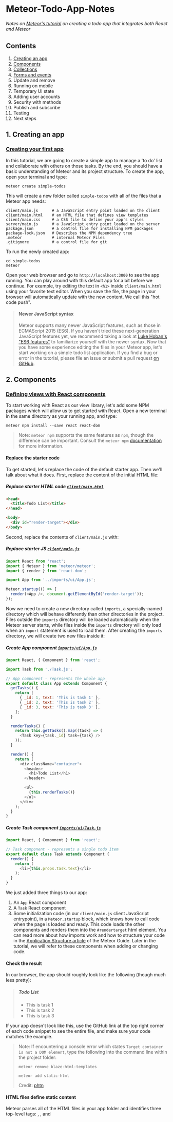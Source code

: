 # Meteor-Todo-App-Notes
###### Notes on [Meteor's tutorial](https://www.meteor.com/tutorials/react/creating-an-app) on creating a todo app that integrates both React and Meteor

## Contents
1. [Creating an app](https://github.com/ppak10/Meteor-Todo-App-Notes/blob/2-components/README.md#1-creating-an-app)
2. [Components](https://github.com/ppak10/Meteor-Todo-App-Notes/blob/2-components/README.md#2-components)
3. [Collections](https://github.com/ppak10/Meteor-Todo-App-Notes/blob/4-forms-and-events/README.md#3-collections)
4. [Forms and events](https://github.com/ppak10/Meteor-Todo-App-Notes/tree/4-forms-and-events#4-forms-and-events)
5. Update and remove
6. Running on mobile
7. Temporary UI state
8. Adding user accounts
9. Security with methods
10. Publish and subscribe
11. Testing
12. Next steps

## 1. Creating an app
### [Creating your first app](https://www.meteor.com/tutorials/react/creating-an-app)
In this tutorial, we are going to create a simple app to manage a 'to do' list and collaborate with others on those tasks. By the end, you should have a basic understanding of Meteor and its project structure.
To create the app, open your terminal and type:
```
meteor create simple-todos
```
This will create a new folder called ```simple-todos``` with all of the files that a Meteor app needs:
```
client/main.js      # a JavaScript entry point loaded on the client
client/main.html    # an HTML file that defines view templates
client/main.css     # a CSS file to define your app's styles
server/main.js      # a JavaScript entry point loaded on the server
package.json        # a control file for installing NPM packages
package-lock.json   # Describes the NPM dependency tree
.meteor             # internal Meteor Files
.gitignore          # a control file for git
```
To run the newly created app:
```
cd simple-todos
meteor
```
Open your web browser and go to ```http://localhost:3000``` to see the app running.
You can play around with this default app for a bit before we continue. For example, try editing the text in ```<h1>``` inside ```client/main.html``` using your favorite text editor. When you save the file, the page in your browser will automatically update with the new content. We call this "hot code push".
>#### Newer JavaScript syntax
>Meteor supports many newer JavaScript features, such as those in ECMAScript 2015 (ES6). If you haven't tried these next-generation JavaScript features yet, we recommend taking a look at [Luke Hoban's "ES6 features"](https://github.com/lukehoban/es6features#readme) to familiarize yourself with the newer syntax.
Now that you have some experience editing the files in your Meteor app, let's start working on a simple todo list application. If you find a bug or error in the tutorial, please file an issue or submit a pull request [on GitHub](https://github.com/meteor/tutorials).

## 2. Components
### [Defining views with React components](https://www.meteor.com/tutorials/react/creating-an-app)
To start working with React as our view library, let's add some NPM packages which will allow us to get started with React.
Open a new terminal in the same directory as your running app, and type:
```
meteor npm install --save react react-dom
```
>Note: ```meteor npm``` supports the same features as ```npm```, though the difference can be important. Consult the ```meteor npm``` [documentation](https://docs.meteor.com/commandline.html#meteornpm) for more information.
#### Replace the starter code
To get started, let's replace the code of the default starter app. Then we'll talk about what it does.
First, replace the content of the initial HTML file:
##### Replace starter HTML code [```client/main.html```](https://github.com/ppak10/Meteor-Todo-App-Notes/blob/2-components/simple-todos/client/main.html)
```html
<head>
  <title>Todo List</title>
</head>

<body>
  <div id="render-target"></div>
</body>
```
Second, replace the contents of ```client/main.js``` with:
##### Replace starter JS [```client/main.js```](https://github.com/ppak10/Meteor-Todo-App-Notes/blob/2-components/simple-todos/client/main.js)
```javascript
import React from 'react';
import { Meteor } from 'meteor/meteor';
import { render } from 'react-dom';

import App from '../imports/ui/App.js';

Meteor.startup(() => {
  render(<App />, document.getElementById('render-target'));
});
```
Now we need to create a new directory called ```imports```, a specially-named directory which will behave differently than other directories in the project. Files outside the ```imports``` directory will be loaded automatically when the Meteor server starts, while files inside the ```imports``` directory will only load when an ```import``` statement is used to load them.
After creating the ```imports``` directory, we will create two new files inside it:
##### Create App component [```imports/ui/App.js```](https://github.com/ppak10/Meteor-Todo-App-Notes/blob/2-components/simple-todos/imports/ui/App.js)
```javascript
import React, { Component } from 'react';

import Task from './Task.js';

// App component - represents the whole app
export default class App extends Component {
  getTasks() {
    return [
      { _id: 1, text: 'This is task 1' },
      { _id: 2, text: 'This is task 2' },
      { _id: 3, text: 'This is task 3' },
    ];
  }

  renderTasks() {
    return this.getTasks().map((task) => (
      <Task key={task._id} task={task} />
    ));
  }

  render() {
    return (
      <div className="container">
        <header>
          <h1>Todo List</h1>
        </header>

        <ul>
          {this.renderTasks()}
        </ul>
      </div>
    );
  }
}
```
##### Create Task component [```imports/ui/Task.js```](https://github.com/ppak10/Meteor-Todo-App-Notes/blob/2-components/simple-todos/imports/ui/Task.js)
```javascript
import React, { Component } from 'react';

// Task component - represents a single todo item
export default class Task extends Component {
  render() {
    return (
      <li>{this.props.task.text}</li>
    );
  }
}
```
We just added three things to our app:
1. An ```App``` React component
2. A ```Task``` React component
3. Some initialization code (in our ```client/main.js``` client JavaScript entrypoint), in a ```Meteor.startup``` block, which knows how to call code when the page is loaded and ready. This code loads the other components and renders them into the ```#rendertarget``` html element.
You can read more about how imports work and how to structure your code in the [Application Structure article](https://guide.meteor.com/structure.html) of the Meteor Guide.
Later in the tutorial, we will refer to these components when adding or changing code.
#### Check the result
In our browser, the app should roughly look like the following
(though much less pretty):
>##### Todo List
>* This is task 1
>* This is task 2
>* This is task 3

If your app doesn't look like this, use the GitHub link at the top right corner of each code snippet to see the entire file, and make sure your code matches the example.
> Note: If encountering a console error which states ```Target container is not a DOM element```, type the following into the command line within the project folder:
>```
>meteor remove blaze-html-templates
>```
>```
>meteor add static-html
>```
> Credit: [phtn](https://github.com/meteor/meteor/issues/5580#issuecomment-231173103)
#### HTML files define static content
Meteor parses all of the HTML files in your app folder and identifies three top-level tags: <head>, <body>, and <template>.
Everything inside any <head> tags is added to the ```head``` section of the HTML sent to the client, and everything inside <body> tags is added to the ```body``` section, just like in a regular HTML file.
Everything inside <template> tags is compiled into Meteor templates, which can be included inside HTML with ```{{> templateName}}``` or referenced in your JavaScript with ```Template.templateName```. In this tutorial, we won't be using this feature of Meteor because we will be defining all of our view components with React.
#### Define view components with React
In React, view components are subclasses of ```React.Component``` (which we import with ```import { Component } from 'react';```). Your component can have any methods you like, but there are several methods such as ```render``` that have special functions. Components can also receive data from their parents through attributes called ```props```. We'll go over some of the more common features of React in this tutorial; you can also check out [Facebook's React tutorial](https://reactjs.org/tutorial/tutorial.html).
#### Return markup from the render method with JSX
The most important method in every React component is ```render()```, which is called by React to get a description of the HTML that this component should display. The HTML content is written using a JavaScript extension called JSX, which kind of looks like writing HTML inside your JavaScript. You can see some obvious differences already: in JSX, you use the ```className``` attribute instead of ```class```. An important thing to know about JSX is that it isn't a templating language like Spacebars or Angular - it actually compiles directly to regular JavaScript. Read more about JSX [in the React docs](https://reactjs.org/docs/jsx-in-depth.html).
JSX is supported by the ```ecmascript``` Atmosphere package, which is included in all new Meteor apps by default.
##### Add CSS [```client/main.css```](https://github.com/ppak10/Meteor-Todo-App-Notes/blob/2-components/simple-todos/client/main.css)
```css
/* CSS declarations go here */
body {
  font-family: sans-serif;
  background-color: #315481;
  background-image: linear-gradient(to bottom, #315481, #918e82 100%);
  background-attachment: fixed;

  position: absolute;
  top: 0;
  bottom: 0;
  left: 0;
  right: 0;

  padding: 0;
  margin: 0;

  font-size: 14px;
}

.container {
  max-width: 600px;
  margin: 0 auto;
  min-height: 100%;
  background: white;
}

header {
  background: #d2edf4;
  background-image: linear-gradient(to bottom, #d0edf5, #e1e5f0 100%);
  padding: 20px 15px 15px 15px;
  position: relative;
}

#login-buttons {
  display: block;
}

h1 {
  font-size: 1.5em;
  margin: 0;
  margin-bottom: 10px;
  display: inline-block;
  margin-right: 1em;
}

form {
  margin-top: 10px;
  margin-bottom: -10px;
  position: relative;
}

.new-task input {
  box-sizing: border-box;
  padding: 10px 0;
  background: transparent;
  border: none;
  width: 100%;
  padding-right: 80px;
  font-size: 1em;
}

.new-task input:focus{
  outline: 0;
}

ul {
  margin: 0;
  padding: 0;
  background: white;
}

.delete {
  float: right;
  font-weight: bold;
  background: none;
  font-size: 1em;
  border: none;
  position: relative;
}

li {
  position: relative;
  list-style: none;
  padding: 15px;
  border-bottom: #eee solid 1px;
}

li .text {
  margin-left: 10px;
}

li.checked {
  color: #888;
}

li.checked .text {
  text-decoration: line-through;
}

li.private {
  background: #eee;
  border-color: #ddd;
}

header .hide-completed {
  float: right;
}

.toggle-private {
  margin-left: 5px;
}

@media (max-width: 600px) {
  li {
    padding: 12px 15px;
  }

  .search {
    width: 150px;
    clear: both;
  }

  .new-task input {
    padding-bottom: 5px;
  }
}
```
Now that you've added the CSS, the app should look a lot nicer. Check in your browser to see that the new styles have loaded.

## 3. Collections
### [Storing tasks in a collection](https://www.meteor.com/tutorials/react/collections)
Collections are Meteor's way of storing persistent data. The special thing about collections in Meteor is that they can be accessed from both the server and the client, making it easy to write view logic without having to write a lot of server code. They also update themselves automatically, so a view component backed by a collection will automatically display the most up-to-date data.
You can read more about collections in the [Collections article](https://guide.meteor.com/collections.html) of the Meteor Guide.
Creating a new collection is as easy as calling ```MyCollection = new Mongo.Collection("my-collection");``` in your JavaScript. On the server, this sets up a MongoDB collection called ```my-collection```; on the client, this creates a cache connected to the server collection. We'll learn more about the client/server divide in step 12, but for now we can write our code with the assumption that the entire database is present on the client.
To create the collection, we define a new ```tasks``` module that creates a Mongo collection and exports it:
##### Create tasks collection [```imports/api/tasks.js```](https://github.com/ppak10/Meteor-Todo-App-Notes/blob/3-collections/simple-todos/imports/api/tasks.js)
```javascript
import { Mongo } from 'meteor/mongo';

export const Tasks = new Mongo.Collection('tasks');
```
Notice that we place this file in a new ```imports/api``` directory. This is a sensible place to store API-related files for the application. We will start by putting "collections" here and later we will add "publications" that read from them and "methods" that write to them. You can read more about how to structure your code in the [Application Structure article](https://guide.meteor.com/structure.html) of the Meteor Guide.
We need to import that module on the server (this creates the MongoDB collection and sets up the plumbing to get the data to the client):
##### Load tasks collection on the server [```server/main.js```](https://github.com/ppak10/Meteor-Todo-App-Notes/blob/3-collections/simple-todos/server/main.js)
```javascript
import '../imports/api/tasks.js';
```
#### Using data from a collection inside a React component
To use data from a Meteor collection inside a React component, we can use an Atmosphere package react-meteor-data which allows us to create a "data container" to feed Meteor's reactive data into React's component hierarchy.
```
meteor add react-meteor-data
```
To use ```react-meteor-data```, we need to wrap our component in a container using the ```withTracker``` Higher Order Component:
##### Modify App component to get tasks from collection [```imports/App.js```](https://github.com/ppak10/Meteor-Todo-App-Notes/blob/3-collections/simple-todos/imports/ui/App.js)
```javascript
import React, { Component } from 'react';
import { withTracker } from 'meteor/react-meteor-data';

import { Tasks } from '../api/tasks.js';

import Task from './Task.js';

// App component - represents the whole app
class App extends Component {
  renderTasks() {
    return this.props.tasks.map((task) => (
      <Task key={task._id} task={task} />
    ));
  }
...some lines skipped...
    );
  }
}

export default withTracker(() => {
  return {
    tasks: Tasks.find({}).fetch(),
  };
})(App);
```
The wrapped ```App``` component fetches tasks from the ```Tasks``` collection and supplies them to the underlying ```App``` component it wraps as the ```tasks``` prop. It does this in a reactive way, so that when the contents of the database change, the ```App``` re-renders, as we'll soon see!
When you make these changes to the code, you'll notice that the tasks that used to be in the todo list have disappeared. That's because our database is currently empty — we need to insert some tasks!
#### Inserting tasks from the server-side database console
Items inside collections are called documents. Let's use the server database console to insert some documents into our collection. In a new terminal tab, go to your app directory and type:
```
meteor mongo
```
This opens a console into your app's local development database. Into the prompt, type:
```
db.tasks.insert({ text: "Hello world!", createdAt: new Date() });
```
In your web browser, you will see the UI of your app immediately update to show the new task. You can see that we didn't have to write any code to connect the server-side database to our front-end code — it just happened automatically.
Insert a few more tasks from the database console with different text. In the next step, we'll see how to add functionality to our app's UI so that we can add tasks without using the database console.

## 4. Forms and events
### [Adding tasks with a form](https://www.meteor.com/tutorials/react/forms-and-events)
In this step, we'll add an input field for users to add tasks to the list.
First, let's add a form to our ```App``` component:
##### Add form for new tasks [```imports/ui/App.js```](https://github.com/ppak10/Meteor-Todo-App-Notes/blob/4-forms-and-events/simple-todos/imports/ui/App.js)
```javascript
<div className="container">
  <header>
    <h1>Todo List</h1>

    <form className="new-task" onSubmit={this.handleSubmit.bind(this)} >
      <input
        type="text"
        ref="textInput"
        placeholder="Type to add new tasks"
      />
    </form>
  </header>

  <ul>
```
>Tip: You can add comments to your JSX code by wrapping them in ```{/* ... */}```
You can see that the ```form``` element has an ```onSubmit``` attribute that references a method on the component called ```handleSubmit```. In React, this is how you listen to browser events, like the submit event on the form. The ```input``` element has a ```ref``` property which will let us easily access this element later.
Let's add a ```handleSubmit``` method to our ```App``` component:
##### Add handleSubmit method to App component [```imports/ui/App.js```](https://github.com/ppak10/Meteor-Todo-App-Notes/blob/4-forms-and-events/simple-todos/imports/ui/App.js)
```javascript
import React, { Component } from 'react';
import ReactDOM from 'react-dom';
import { withTracker } from 'meteor/react-meteor-data';

import { Tasks } from '../api/tasks.js';
...some lines skipped...

// App component - represents the whole app
class App extends Component {
  handleSubmit(event) {
    event.preventDefault();

    // Find the text field via the React ref
    const text = ReactDOM.findDOMNode(this.refs.textInput).value.trim();

    Tasks.insert({
      text,
      createdAt: new Date(), // current time
    });

    // Clear form
    ReactDOM.findDOMNode(this.refs.textInput).value = '';
  }

  renderTasks() {
    return this.props.tasks.map((task) => (
      <Task key={task._id} task={task} />
```
Now your app has a new input field. To add a task, just type into the input field and hit enter. If you open a new browser window and open the app again, you'll see that the list is automatically synchronized between all clients.
#### Listening for events in React
As you can see, in React you handle DOM events by directly referencing a method on the component. Inside the event handler, you can reference elements from the component by giving them a ```ref``` property and using ```ReactDOM.findDOMNode```. Read more about the different kinds of events React supports, and how the event system works, in the [React docs](https://reactjs.org/docs/events.html).
#### Inserting into a collection
Inside the event handler, we are adding a task to the ```tasks``` collection by calling ```Tasks.insert()```. We can assign any properties to the task object, such as the time created, since we don't ever have to define a schema for the collection.
Being able to insert anything into the database from the client isn't very secure, but it's okay for now. In step 10 we'll learn how we can make our app secure and restrict how data is inserted into the database.
#### Sorting our tasks
Currently, our code displays all new tasks at the bottom of the list. That's not very good for a task list, because we want to see the newest tasks first.
We can solve this by sorting the results using the ```createdAt``` field that is automatically added by our new code. Just add a sort option to the ```find``` call inside the data container wrapping the ```App``` component:
##### Update data container to sort tasks by time [```imports/ui/App.js```](https://github.com/ppak10/Meteor-Todo-App-Notes/blob/4-forms-and-events/simple-todos/imports/ui/App.js)
```javascript
export default withTracker(() => {
  return {
    tasks: Tasks.find({}, { sort: { createdAt: -1 } }).fetch(),
  };
})(App);
```
Let's go back to the browser and make sure this worked: any new tasks that you add should appear at the top of the list, rather than at the bottom.
In the next step, we'll add some very important todo list features: checking off and deleting tasks.

## 5. Update and remove
### [Checking off and deleting tasks](https://www.meteor.com/tutorials/react/update-and-remove)
Until now, we have only interacted with a collection by inserting documents. Now, we will learn how to update and remove them.
Let's add two new elements to our ```task``` component, a checkbox and a delete button, with event handlers for both:
##### Update Task component to add features ```imports/ui/Task.js```
```javascript
import React, { Component } from 'react';

import { Tasks } from '../api/tasks.js';

// Task component - represents a single todo item
export default class Task extends Component {
  toggleChecked() {
    // Set the checked property to the opposite of its current value
    Tasks.update(this.props.task._id, {
      $set: { checked: !this.props.task.checked },
    });
  }

  deleteThisTask() {
    Tasks.remove(this.props.task._id);
  }

  render() {
    // Give tasks a different className when they are checked off,
    // so that we can style them nicely in CSS
    const taskClassName = this.props.task.checked ? 'checked' : '';

    return (
      <li className={taskClassName}>
        <button className="delete" onClick={this.deleteThisTask.bind(this)}>
          &times;
        </button>

        <input
          type="checkbox"
          readOnly
          checked={!!this.props.task.checked}
          onClick={this.toggleChecked.bind(this)}
        />

        <span className="text">{this.props.task.text}</span>
      </li>
    );
  }
}
```
#### Update
In the code above, we call ```Tasks.update``` to check off a task.
The ```update``` function on a collection takes two arguments. The first is a selector that identifies a subset of the collection, and the second is an update parameter that specifies what should be done to the matched objects.
In this case, the selector is just the ```_id``` of the relevant task. The update parameter uses ```$set``` to toggle the ```checked``` field, which will represent whether the task has been completed.
#### Remove
The code from above uses ```Tasks.remove``` to delete a task. The ```remove``` function takes one argument, a selector that determines which item to remove from the collection.
